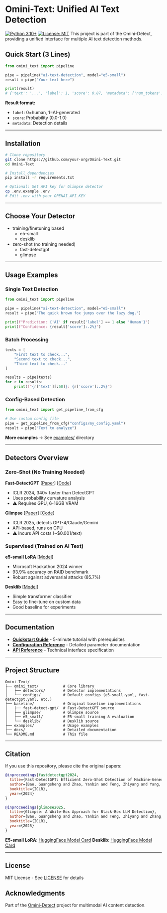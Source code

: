 # Omini-Text: Unified AI Text Detection
[![Python 3.10+](https://img.shields.io/badge/python-3.10+-blue.svg)](https://www.python.org/downloads/)
[![License: MIT](https://img.shields.io/badge/License-MIT-yellow.svg)](https://opensource.org/licenses/MIT)
This project is part of the Omini-Detect, providing a unified interface for multiple AI text detection methods.


## Quick Start (3 Lines)

```python
from omini_text import pipeline

pipe = pipeline("ai-text-detection", model="e5-small")
result = pipe("Your text here")

print(result)
# {'text': '...', 'label': 1, 'score': 0.87, 'metadata': {'num_tokens': 45}}
```

**Result format:**
- `label`: 0=human, 1=AI-generated
- `score`: Probability (0.0-1.0)
- `metadata`: Detection details

---

## Installation

```bash
# Clone repository
git clone https://github.com/your-org/Omini-Text.git
cd Omini-Text

# Install dependencies
pip install -r requirements.txt

# Optional: Set API key for Glimpse detector
cp .env.example .env
# Edit .env with your OPENAI_API_KEY
```

---

## Choose Your Detector

- training/finetuning based
  - e5-small
  - desklib
- zero-shot (no training needed)
  - fast-detectgpt
  - glimpse
---

## Usage Examples

### Single Text Detection

```python
from omini_text import pipeline

pipe = pipeline("ai-text-detection", model="e5-small")
result = pipe("The quick brown fox jumps over the lazy dog.")

print(f"Prediction: {'AI' if result['label'] == 1 else 'Human'}")
print(f"Confidence: {result['score']:.2%}")
```

### Batch Processing

```python
texts = [
    "First text to check...",
    "Second text to check...",
    "Third text to check..."
]

results = pipe(texts)
for r in results:
    print(f"{r['text'][:50]}: {r['score']:.2%}")
```

### Config-Based Detection

```python
from omini_text import get_pipeline_from_cfg

# Use custom config file
pipe = get_pipeline_from_cfg("configs/my_config.yaml")
result = pipe("Text to analyze")
```

**More examples** → See [examples/](examples/) directory

---

## Detectors Overview

### Zero-Shot (No Training Needed)

**Fast-DetectGPT** [[Paper](https://arxiv.org/abs/2310.05130)] [[Code](https://github.com/baoguangsheng/fast-detect-gpt)]
- ICLR 2024, 340× faster than DetectGPT
- Uses probability curvature analysis
- ⚠️ Requires GPU, 6-16GB VRAM

**Glimpse** [[Paper](https://arxiv.org/abs/2412.11506)] [[Code](https://github.com/baoguangsheng/glimpse)]
- ICLR 2025, detects GPT-4/Claude/Gemini
- API-based, runs on CPU
- ⚠️ Incurs API costs (~$0.001/text)

### Supervised (Trained on AI Text)

**e5-small LoRA** [[Model](https://huggingface.co/MayZhou/e5-small-lora-ai-generated-detector)]
- Microsoft Hackathon 2024 winner
- 93.9% accuracy on RAID benchmark
- Robust against adversarial attacks (85.7%)

**Desklib** [[Model](https://huggingface.co/desklib/ai-text-detector-v1.01)]
- Simple transformer classifier
- Easy to fine-tune on custom data
- Good baseline for experiments

---

## Documentation

- **[Quickstart Guide](docs/QUICKSTART.md)** - 5-minute tutorial with prerequisites
- **[Configuration Reference](docs/CONFIGURATION.md)** - Detailed parameter documentation
- **[API Reference](docs/API_REFERENCE.md)** - Technical interface specification

---

## Project Structure

```
Omini-Text/
├── omini_text/           # Core library
│   ├── detectors/        # Detector implementations
│   └── configs/          # Default configs (e5-small.yaml, fast-detectgpt.yaml, etc.)
├── baseline/             # Original baseline implementations
│   ├── fast-detect-gpt/  # Fast-DetectGPT source
│   ├── glimpse/          # Glimpse source
│   ├── e5_small/         # E5-small training & evaluation
│   └── desklib/          # Desklib source
├── examples/             # Usage examples
├── docs/                 # Detailed documentation
└── README.md             # This file
```

---

## Citation

If you use this repository, please cite the original papers:

```bibtex
@inproceedings{fastdetectgpt2024,
  title={Fast-DetectGPT: Efficient Zero-Shot Detection of Machine-Generated Text},
  author={Bao, Guangsheng and Zhao, Yanbin and Teng, Zhiyang and Yang, Linyi and Zhang, Yue},
  booktitle={ICLR},
  year={2024}
}

@inproceedings{glimpse2025,
  title={Glimpse: A White-Box Approach for Black-Box LLM Detection},
  author={Bao, Guangsheng and Zhao, Yanbin and Teng, Zhiyang and Zhang, Yue},
  booktitle={ICLR},
  year={2025}
}
```

**E5-small LoRA**: [HuggingFace Model Card](https://huggingface.co/MayZhou/e5-small-lora-ai-generated-detector)
**Desklib**: [HuggingFace Model Card](https://huggingface.co/desklib/ai-text-detector-v1.01)

---

## License

MIT License - See [LICENSE](LICENSE) for details

## Acknowledgments

Part of the [Omini-Detect](https://github.com/your-org/omini-detect) project for multimodal AI content detection.
